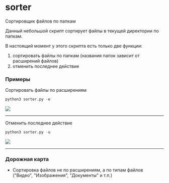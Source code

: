 # sorter
Сортировщик файлов по папкам

Данный небольшой скрипт сортирует файлы в текущей директории по папкам.

В настоящий момент у этого скрипта есть только две функции:

1. сортировать файлы по папкам (названия папок зависит от расширений файлов)
2. отменить последнее действие

### Примеры

Сортировать файлы по расширениям

```python
python3 sorter.py -e
```

![](/home/sam/Видео/sorter_video/sorter_e.gif)

---

Отменить последнее действие

```python
python3 sorter.py -u
```

![](/home/sam/Видео/sorter_video/sorter_u.gif)

---

### Дорожная карта

* Сортировка файлов не по расширениям, а по типам файлов ("Видео", "Изображения", "Документы" и т.п.)